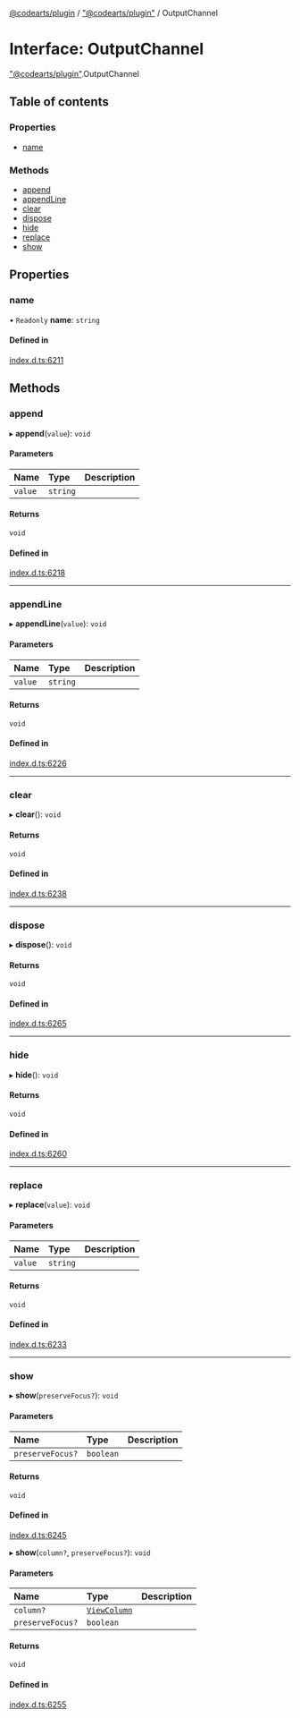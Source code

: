 [@codearts/plugin](../README.md) / ["@codearts/plugin"](../modules/_codearts_plugin_.md) / OutputChannel

# Interface: OutputChannel

["@codearts/plugin"](../modules/_codearts_plugin_.md).OutputChannel

## Table of contents

### Properties

- [name](codearts_plugin_.OutputChannel.md#name)

### Methods

- [append](codearts_plugin_.OutputChannel.md#append)
- [appendLine](codearts_plugin_.OutputChannel.md#appendline)
- [clear](codearts_plugin_.OutputChannel.md#clear)
- [dispose](codearts_plugin_.OutputChannel.md#dispose)
- [hide](codearts_plugin_.OutputChannel.md#hide)
- [replace](codearts_plugin_.OutputChannel.md#replace)
- [show](codearts_plugin_.OutputChannel.md#show)

## Properties

### name

• `Readonly` **name**: `string`

#### Defined in

[index.d.ts:6211](https://github.com/huaweicloud/cloudide-plugin-api/blob/a4193a8/index.d.ts#L6211)

## Methods

### append

▸ **append**(`value`): `void`

#### Parameters

| Name | Type | Description |
| :------ | :------ | :------ |
| `value` | `string` |  |

#### Returns

`void`

#### Defined in

[index.d.ts:6218](https://github.com/huaweicloud/cloudide-plugin-api/blob/a4193a8/index.d.ts#L6218)

___

### appendLine

▸ **appendLine**(`value`): `void`

#### Parameters

| Name | Type | Description |
| :------ | :------ | :------ |
| `value` | `string` |  |

#### Returns

`void`

#### Defined in

[index.d.ts:6226](https://github.com/huaweicloud/cloudide-plugin-api/blob/a4193a8/index.d.ts#L6226)

___

### clear

▸ **clear**(): `void`

#### Returns

`void`

#### Defined in

[index.d.ts:6238](https://github.com/huaweicloud/cloudide-plugin-api/blob/a4193a8/index.d.ts#L6238)

___

### dispose

▸ **dispose**(): `void`

#### Returns

`void`

#### Defined in

[index.d.ts:6265](https://github.com/huaweicloud/cloudide-plugin-api/blob/a4193a8/index.d.ts#L6265)

___

### hide

▸ **hide**(): `void`

#### Returns

`void`

#### Defined in

[index.d.ts:6260](https://github.com/huaweicloud/cloudide-plugin-api/blob/a4193a8/index.d.ts#L6260)

___

### replace

▸ **replace**(`value`): `void`

#### Parameters

| Name | Type | Description |
| :------ | :------ | :------ |
| `value` | `string` |  |

#### Returns

`void`

#### Defined in

[index.d.ts:6233](https://github.com/huaweicloud/cloudide-plugin-api/blob/a4193a8/index.d.ts#L6233)

___

### show

▸ **show**(`preserveFocus?`): `void`

#### Parameters

| Name | Type | Description |
| :------ | :------ | :------ |
| `preserveFocus?` | `boolean` |  |

#### Returns

`void`

#### Defined in

[index.d.ts:6245](https://github.com/huaweicloud/cloudide-plugin-api/blob/a4193a8/index.d.ts#L6245)

▸ **show**(`column?`, `preserveFocus?`): `void`

#### Parameters

| Name | Type | Description |
| :------ | :------ | :------ |
| `column?` | [`ViewColumn`](../enums/codearts_plugin_.ViewColumn.md) |  |
| `preserveFocus?` | `boolean` |  |

#### Returns

`void`

#### Defined in

[index.d.ts:6255](https://github.com/huaweicloud/cloudide-plugin-api/blob/a4193a8/index.d.ts#L6255)
